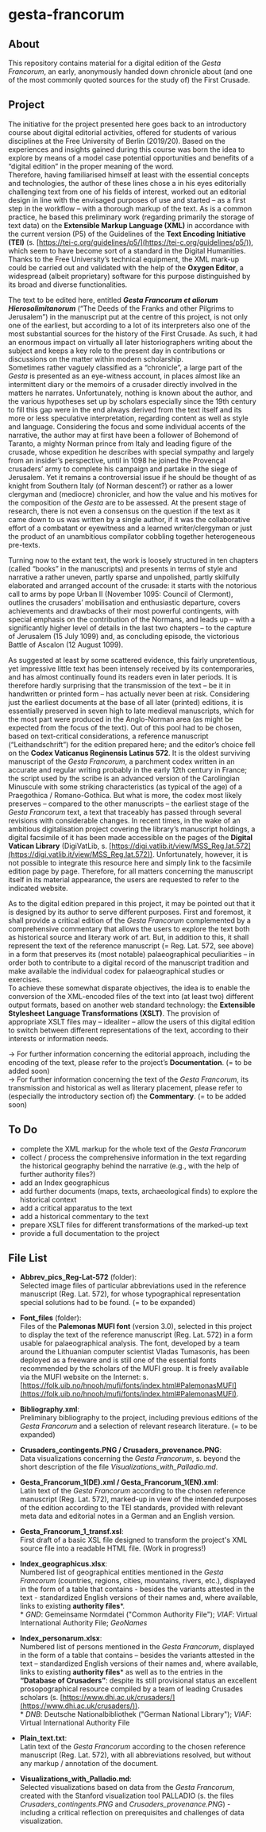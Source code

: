 # gesta-francorum

## About
This repository contains material for a digital edition of the *Gesta Francorum*, an early, anonymously handed down chronicle about (and one of the most commonly quoted sources for the study of) the First Crusade.

## Project
The initiative for the project presented here goes back to an introductory course about digital editorial activities, offered for students of various disciplines at the Free University of Berlin (2019/20). Based on the experiences and insights gained during this course was born the idea to explore by means of a model case potential opportunities and benefits of a “digital edition” in the proper meaning of the word.  
Therefore, having familiarised himself at least with the essential concepts and technologies, the author of these lines chose a in his eyes editorially challenging text from one of his fields of interest, worked out an editorial design in line with the envisaged purposes of use and started – as a first step in the workflow – with a thorough markup of the text. As is a common practice, he based this preliminary work (regarding primarily the storage of text data) on the **Extensible Markup Language (XML)** in accordance with the current version (P5) of the Guidelines of the **Text Encoding Initiative (TEI)** (s. [https://tei-c.org/guidelines/p5/](https://tei-c.org/guidelines/p5/)), which seem to have become sort of a standard in the Digital Humanities. Thanks to the Free University’s technical equipment, the XML mark-up could be carried out and validated with the help of the **Oxygen Editor**, a widespread (albeit proprietary) software for this purpose distinguished by its broad and diverse functionalities.  
  
The text to be edited here, entitled ***Gesta Francorum et aliorum Hierosolimitanorum*** (“The Deeds of the Franks and other Pilgrims to Jerusalem”) in the manuscript put at the centre of this project, is not only one of the earliest, but according to a lot of its interpreters also one of the most substantial sources for the history of the First Crusade. As such, it had an enormous impact on virtually all later historiographers writing about the subject and keeps a key role to the present day in contributions or discussions on the matter within modern scholarship.  
Sometimes rather vaguely classified as a “chronicle”, a large part of the *Gesta* is presented as an eye-witness account, in places almost like an intermittent diary or the memoirs of a crusader directly involved in the matters he narrates. Unfortunately, nothing is known about the author, and the various hypotheses set up by scholars especially since the 19th century to fill this gap were in the end always derived from the text itself and its more or less speculative interpretation, regarding content as well as style and language. Considering the focus and some individual accents of the narrative, the author may at first have been a follower of Bohemond of Taranto, a mighty Norman prince from Italy and leading figure of the crusade, whose expedition he describes with special sympathy and largely from an insider’s perspective, until in 1098 he joined the Provençal crusaders’ army to complete his campaign and partake in the siege of Jerusalem. Yet it remains a controversial issue if he should be thought of as knight from Southern Italy (of Norman descent?) or rather as a lower clergyman and (mediocre) chronicler, and how the value and his motives for the composition of the *Gesta* are to be assessed. At the present stage of research, there is not even a consensus on the question if the text as it came down to us was written by a single author, if it was the collaborative effort of a combatant or eyewitness and a learned writer/clergyman or just the product of an unambitious compilator cobbling together heterogeneous pre-texts.  
  
Turning now to the extant text, the work is loosely structured in ten chapters (called “books” in the manuscripts) and presents in terms of style and narrative a rather uneven, partly sparse and unpolished, partly skilfully elaborated and arranged account of the crusade: it starts with the notorious call to arms by pope Urban II (November 1095: Council of Clermont), outlines the crusaders’ mobilisation and enthusiastic departure, covers achievements and drawbacks of their most powerful contingents, with special emphasis on the contribution of the Normans, and leads up – with a significantly higher level of details in the last two chapters – to the capture of Jerusalem (15 July 1099) and, as concluding episode, the victorious Battle of Ascalon (12 August 1099).  
  
As suggested at least by some scattered evidence, this fairly unpretentious, yet impressive little text has been intensely received by its contemporaries, and has almost continually found its readers even in later periods. It is therefore hardly surprising that the transmission of the text – be it in handwritten or printed form – has actually never been at risk. Considering just the earliest documents at the base of all later (printed) editions, it is essentially preserved in seven high to late medieval manuscripts, which for the most part were produced in the Anglo-Norman area (as might be expected from the focus of the text). Out of this pool had to be chosen, based on text-critical considerations, a reference manuscript (“Leithandschrift”) for the edition prepared here; and the editor’s choice fell on the **Codex Vaticanus Reginensis Latinus 572**. It is the oldest surviving manuscript of the *Gesta Francorum*, a parchment codex written in an accurate and regular writing probably in the early 12th century in France; the script used by the scribe is an advanced version of the Carolingian Minuscule with some striking characteristics (as typical of the age) of a Praegothica / Romano-Gothica. But what is more, the codex most likely preserves – compared to the other manuscripts – the earliest stage of the *Gesta Francorum* text, a text that traceably has passed through several revisions with considerable changes.
In recent times, in the wake of an ambitious digitalisation project covering the library’s manuscript holdings, a digital facsimile of it has been made accessible on the pages of the **Digital Vatican Library** (DigiVatLib, s. [https://digi.vatlib.it/view/MSS_Reg.lat.572](https://digi.vatlib.it/view/MSS_Reg.lat.572)). Unfortunately, however, it is not possible to integrate this resource here and simply link to the facsimile edition page by page. Therefore, for all matters concerning the manuscript itself in its material appearance, the users are requested to refer to the indicated website.  
  
As to the digital edition prepared in this project, it may be pointed out that it is designed by its author to serve different purposes. First and foremost, it shall provide a critical edition of the *Gesta Francorum* complemented by a comprehensive commentary that allows the users to explore the text both as historical source and literary work of art. But, in addition to this, it shall represent the text of the reference manuscript (= Reg. Lat. 572, see above) in a form that preserves its (most notable) palaeographical peculiarities – in order both to contribute to a digital record of the manuscript tradition and make available the individual codex for palaeographical studies or exercises.  
To achieve these somewhat disparate objectives, the idea is to enable the conversion of the XML-encoded files of the text into (at least two) different output formats, based on another web standard technology: the **Extensible Stylesheet Language Transformations (XSLT)**. The provision of appropriate XSLT files may – idealiter – allow the users of this digital edition to switch between different representations of the text, according to their interests or information needs.  
   
  
&#x2192; For further information concerning the editorial approach, including the encoding of the text, please refer to the project’s **Documentation**. (= to be added soon)  
&#x2192; For further information concerning the text of the *Gesta Francorum*, its transmission and historical as well as literary placement, please refer to (especially the introductory section of) the **Commentary**. (= to be added soon)
  
## To Do  
+ complete the XML markup for the whole text of the *Gesta Francorum*  
+ collect / process the comprehensive information in the text regarding the historical geography behind the narrative (e.g., with the help of further authority files?)  
+ add an Index geographicus  
+ add further documents (maps, texts, archaeological finds) to explore the historical context  
+ add a critical apparatus to the text  
+ add a historical commentary to the text  
+ prepare XSLT files for different transformations of the marked-up text  
+ provide a full documentation to the project
  
## File List

* **Abbrev_pics_Reg-Lat-572** (folder):  
Selected image files of particular abbreviations used in the reference manuscript (Reg. Lat. 572), for whose typographical representation special solutions had to be found. (= to be expanded)

* **Font_files** (folder):  
Files of the **Palemonas MUFI font** (version 3.0), selected in this project to display the text of the reference manuscript (Reg. Lat. 572) in a form usable for palaeographical analysis. The font, developed by a team around the Lithuanian computer scientist Vladas Tumasonis, has been deployed as a freeware and is still one of the essential fonts recommended by the scholars of the MUFI group. It is freely available via the MUFI website on the Internet: s. [https://folk.uib.no/hnooh/mufi/fonts/index.html#PalemonasMUFI](https://folk.uib.no/hnooh/mufi/fonts/index.html#PalemonasMUFI).

* **Bibliography.xml**:  
Preliminary bibliography to the project, including previous editions of the *Gesta Francorum* and a selection of relevant research literature. (= to be expanded)

* **Crusaders_contingents.PNG / Crusaders_provenance.PNG**:  
Data visualizations concerning the *Gesta Francorum*, s. beyond the short description of the file *Visualizations_with_Palladio.md*.

* **Gesta_Francorum_1(DE).xml / Gesta_Francorum_1(EN).xml**:  
Latin text of the *Gesta Francorum* according to the chosen reference manuscript (Reg. Lat. 572), marked-up in view of the intended purposes of the edition according to the TEI standards, provided with relevant meta data and editorial notes in a German and an English version.

* **Gesta_Francorum_1_transf.xsl**:  
First draft of a basic XSL file designed to transform the project's XML source file into a readable HTML file. (Work in progress!)

* **Index_geographicus.xlsx**:  
Numbered list of geographical entities mentioned in the *Gesta Francorum* (countries, regions, cities, mountains, rivers, etc.), displayed in the form of a table that contains - besides the variants attested in the text - standardized English versions of their names and, where available, links to existing **authority files**\*.  
\* *GND*: Gemeinsame Normdatei ("Common Authority File"); *VIAF*: Virtual International Authority File; *GeoNames*

* **Index_personarum.xlsx**:  
Numbered list of persons mentioned in the *Gesta Francorum*, displayed in the form of a table that contains – besides the variants attested in the text – standardized English versions of their names and, where available, links to existing **authority files**\* as well as to the entries in the **“Database of Crusaders”**: despite its still provisional status an excellent prosopographical resource compiled by a team of leading Crusades scholars (s. [https://www.dhi.ac.uk/crusaders/](https://www.dhi.ac.uk/crusaders/)).  
\* *DNB*: Deutsche Nationalbibliothek ("German National Library"); *VIAF*: Virtual International Authority File

* **Plain_text.txt**:  
Latin text of the *Gesta Francorum* according to the chosen reference manuscript (Reg. Lat. 572), with all abbreviations resolved, but without any markup / annotation of the document.

* **Visualizations_with_Palladio.md**:  
Selected visualizations based on data from the *Gesta Francorum*, created with the Stanford visualization tool PALLADIO (s. the files *Crusaders_contingents.PNG* and *Crusaders_provenance.PNG*) - including a critical reflection on prerequisites and challenges of data visualization.
